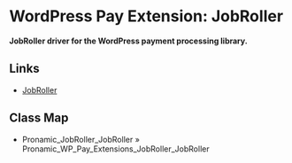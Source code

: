 # WordPress Pay Extension: JobRoller

**JobRoller driver for the WordPress payment processing library.**

## Links

*	[JobRoller](https://www.appthemes.com/themes/jobroller/)

## Class Map

*	Pronamic_JobRoller_JobRoller » Pronamic_WP_Pay_Extensions_JobRoller_JobRoller
